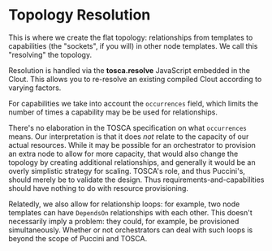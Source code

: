 Topology Resolution
===================

This is where we create the flat topology: relationships from templates to capabilities (the
"sockets", if you will) in other node templates. We call this "resolving" the topology.

Resolution is handled via the **tosca.resolve** JavaScript embedded in the Clout. This allows you
to re-resolve an existing compiled Clout according to varying factors.

For capabilities we take into account the `occurrences` field, which limits the number of times a
capability may be be used for relationships.

There's no elaboration in the TOSCA specification on what `occurrences` means. Our interpretation is
that it does *not* relate to the capacity of our actual resources. While it may be possible for an
orchestrator to provision an extra node to allow for more capacity, that would also change the
topology by creating additional relationships, and generally it would be an overly simplistic
strategy for scaling. TOSCA's role, and thus Puccini's, should merely be to validate the design.
Thus requirements-and-capabilities should have nothing to do with resource provisioning.

Relatedly, we also allow for relationship loops: for example, two node templates can have
`DependsOn` relationships with each other. This doesn't necessarily imply a problem: they could, for
example, be provisioned simultaneously. Whether or not orchestrators can deal with such loops is
beyond the scope of Puccini and TOSCA.
